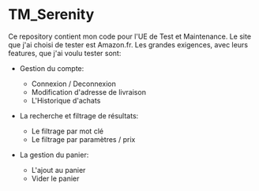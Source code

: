 # TM_Serenity

Ce repository contient mon code pour l'UE de Test et Maintenance. Le site que j'ai choisi de tester est Amazon.fr. 
Les grandes exigences, avec leurs features, que j'ai voulu tester sont:

- Gestion du compte:
  - Connexion / Deconnexion
  - Modification d'adresse de livraison
  - L'Historique d'achats
  
- La recherche et filtrage de résultats:
  - Le filtrage par mot clé
  - Le filtrage par paramètres / prix

- La gestion du panier:
  - L'ajout au panier
  - Vider le panier
  

